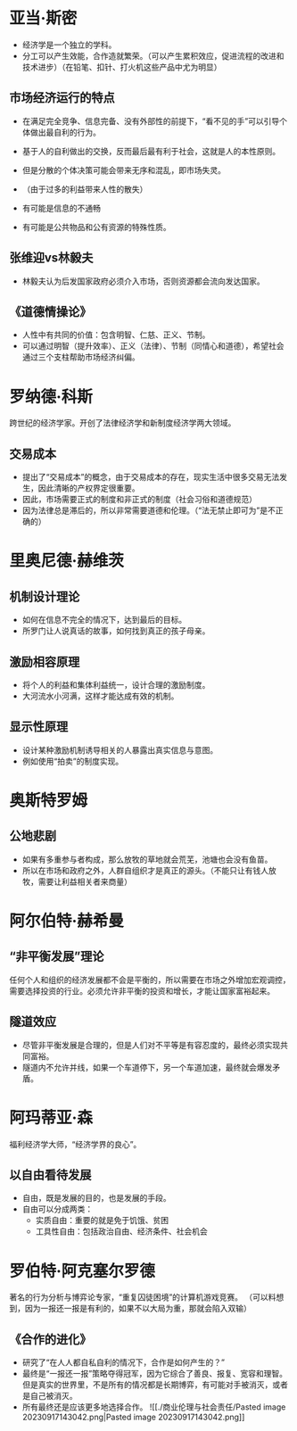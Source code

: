 # 亚当·斯密

- 经济学是一个独立的学科。
- 分工可以产生效能，合作造就繁荣。（可以产生累积效应，促进流程的改进和技术进步）（在铅笔、扣针、打火机这些产品中尤为明显）

## 市场经济运行的特点

- 在满足完全竞争、信息完备、没有外部性的前提下，“看不见的手”可以引导个体做出最自利的行为。
- 基于人的自利做出的交换，反而最后最有利于社会，这就是人的本性原则。
- 但是分散的个体决策可能会带来无序和混乱，即市场失灵。

- （由于过多的利益带来人性的散失）
- 有可能是信息的不通畅
- 有可能是公共物品和公有资源的特殊性质。

## 张维迎vs林毅夫

- 林毅夫认为后发国家政府必须介入市场，否则资源都会流向发达国家。

## 《道德情操论》

- 人性中有共同的价值：包含明智、仁慈、正义、节制。
- 可以通过明智（提升效率）、正义（法律）、节制（同情心和道德），希望社会通过三个支柱帮助市场经济纠偏。

# 罗纳德·科斯

跨世纪的经济学家。开创了法律经济学和新制度经济学两大领域。

## 交易成本

- 提出了“交易成本”的概念，由于交易成本的存在，现实生活中很多交易无法发生，因此清晰的产权界定很重要。
- 因此，市场需要正式的制度和非正式的制度（社会习俗和道德规范）
- 因为法律总是滞后的，所以非常需要道德和伦理。（“法无禁止即可为”是不正确的）

# 里奥尼德·赫维茨

## 机制设计理论

- 如何在信息不完全的情况下，达到最后的目标。
- 所罗门让人说真话的故事，如何找到真正的孩子母亲。

## 激励相容原理

- 将个人的利益和集体利益统一，设计合理的激励制度。
- 大河流水小河满，这样才能达成有效的机制。

## 显示性原理

- 设计某种激励机制诱导相关的人暴露出真实信息与意图。
- 例如使用“拍卖”的制度实现。

# 奥斯特罗姆

## 公地悲剧

- 如果有多重参与者构成，那么放牧的草地就会荒芜，池塘也会没有鱼苗。
- 所以在市场和政府之外，人群自组织才是真正的源头。（不能只让有钱人放牧，需要让利益相关者来商量）

# 阿尔伯特·赫希曼

## “非平衡发展”理论

任何个人和组织的经济发展都不会是平衡的，所以需要在市场之外增加宏观调控，需要选择投资的行业。必须允许非平衡的投资和增长，才能让国家富裕起来。

## 隧道效应

- 尽管非平衡发展是合理的，但是人们对不平等是有容忍度的，最终必须实现共同富裕。
- 隧道内不允许并线，如果一个车道停下，另一个车道加速，最终就会爆发矛盾。

# 阿玛蒂亚·森

福利经济学大师，“经济学界的良心”。
## 以自由看待发展

- 自由，既是发展的目的，也是发展的手段。
- 自由可以分成两类：
	- 实质自由：重要的就是免于饥饿、贫困
	- 工具性自由：包括政治自由、经济条件、社会机会

# 罗伯特·阿克塞尔罗德
著名的行为分析与博弈论专家，“重复囚徒困境”的计算机游戏竞赛。
（可以料想到，因为一报还一报是有利的，如果不以大局为重，那就会陷入双输）
## 《合作的进化》

- 研究了“在人人都自私自利的情况下，合作是如何产生的？”
- 最终是“一报还一报”策略夺得冠军，因为它综合了善良、报复、宽容和理智。但是真实的世界里，不是所有的情况都是长期博弈，有可能对手被消灭，或者是自己被消灭。
- 所有最终还是应该更多地选择合作。
![[./商业伦理与社会责任/Pasted image 20230917143042.png|Pasted image 20230917143042.png]]